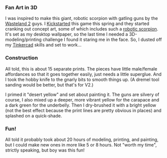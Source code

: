 ### Fan Art in 3D

I was inspired to make this giant, robotic scorpion with gatling guns by the [Wasteland 2](http://wasteland.inxile-entertainment.com/) guys. I [Kickstarted](http://www.kickstarter.com/projects/inxile/wasteland-2) this game this spring and they started cranking out concept art, some of which includes such a [robotic scorpion](http://wasteland.inxile-entertainment.com/images/press/wl2S-800x600.jpg). It's set as my desktop wallpaper, so the last time I needed a 3D-modeling/printing challenge I found it staring me in the face. So, I dusted off my [Tinkercad](https://tinkercad.com/users/jwAuHepfU5l-loren-norman) skills and set to work...

### Construction

All told, this is about 15 separate prints. The pieces have little male/female affordances so that it goes together easily, just needs a little superglue. And I took the hobby knife to the gnarly bits to smooth things up. (A dremel tool sanding would be better, but that's for V2.)

I primed it "desert yellow" and set about painting it. The guns are silvery of course, I also mixed up a deeper, more vibrant yellow for the carapace and a dark green for the underbelly. Then I dry-brushed it with a bright yellow (not the best effect because the print lines are pretty obvious in places) and splashed on a quick-shade.

### Fun!

All told it probably took about 20 hours of modeling, printing, and painting, but I could make new ones in more like 5 or 8 hours. Not "worth my time", strictly speaking, but boy was this fun!